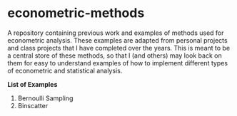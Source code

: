 # econometric-methods

A repository containing previous work and examples of methods used for econometric analysis. These examples are adapted from personal projects and class projects that I have completed over the years. This is meant to be a central store of these methods, so that I (and others) may look back on them for easy to understand examples of how to implement different types of econometric and statistical analysis.


**List of Examples** 
1. Bernoulli Sampling 
2. Binscatter

